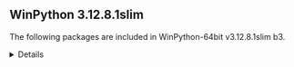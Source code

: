 ## WinPython 3.12.8.1slim

The following packages are included in WinPython-64bit v3.12.8.1slim b3.

<details>

### Tools

Name | Version | Description
-----|---------|------------


### Python packages

Name | Version | Description
-----|---------|------------
[Python](http://www.python.org/) | 3.12.8 | Python programming language with standard library
[absl_py](https://pypi.org/project/absl_py) | 2.0.0 | Abseil Python Common Libraries, see https://github.com/abseil/abseil-py.
[adbc_driver_manager](https://pypi.org/project/adbc_driver_manager) | 1.3.0 | A generic entrypoint for ADBC drivers.
[adodbapi](https://pypi.org/project/adodbapi) | 2.6.1.3 | A pure Python package implementing PEP 249 DB-API using Microsoft ADO.
[aiofiles](https://pypi.org/project/aiofiles) | 23.2.1 | File support for asyncio.
[aiohappyeyeballs](https://pypi.org/project/aiohappyeyeballs) | 2.4.4 | Happy Eyeballs for asyncio
[aiohttp](https://pypi.org/project/aiohttp) | 3.11.11 | Async http client/server framework (asyncio)
[aiosignal](https://pypi.org/project/aiosignal) | 1.3.1 | aiosignal: a list of registered asynchronous callbacks
[aiosqlite](https://pypi.org/project/aiosqlite) | 0.20.0 | asyncio bridge to the standard sqlite3 module
[alabaster](https://pypi.org/project/alabaster) | 0.7.16 | A light, configurable Sphinx theme
[alembic](https://pypi.org/project/alembic) | 1.13.1 | A database migration tool for SQLAlchemy.
[altair](https://pypi.org/project/altair) | 5.5.0 | Vega-Altair: A declarative statistical visualization library for Python.
[aniso8601](https://pypi.org/project/aniso8601) | 9.0.1 | A library for parsing ISO 8601 strings.
[annotated_types](https://pypi.org/project/annotated_types) | 0.6.0 | Reusable constraint types to use with typing.Annotated
[ansicolors](https://pypi.org/project/ansicolors) | 1.1.8 | ANSI colors for Python
[anthropic](https://pypi.org/project/anthropic) | 0.42.0 | The official Python library for the anthropic API
[anyio](https://pypi.org/project/anyio) | 4.7.0 | High level compatibility layer for multiple asynchronous event loop implementations
[anywidget](https://pypi.org/project/anywidget) | 0.9.12 | custom jupyter widgets made easy
[appdirs](https://pypi.org/project/appdirs) | 1.4.4 | A small Python module for determining appropriate platform-specific dirs, e.g. a "user data dir".
[argon2_cffi](https://pypi.org/project/argon2_cffi) | 23.1.0 | Argon2 for Python
[argon2_cffi_bindings](https://pypi.org/project/argon2_cffi_bindings) | 21.2.0 | Low-level CFFI bindings for Argon2
[array_api_compat](https://pypi.org/project/array_api_compat) | 1.10.0 | A wrapper around NumPy and other array libraries to make them compatible with the Array API standard
[arrow](https://pypi.org/project/arrow) | 1.3.0 | Better dates & times for Python
[asgi_csrf](https://pypi.org/project/asgi_csrf) | 0.9 | ASGI middleware for protecting against CSRF attacks
[asgiref](https://pypi.org/project/asgiref) | 3.8.1 | ASGI specs, helper code, and adapters
[asn1crypto](https://pypi.org/project/asn1crypto) | 1.5.1 | Fast ASN.1 parser and serializer with definitions for private keys, public keys, certificates, CRL, OCSP, CMS, PKCS#3, PKCS#7, PKCS#8, PKCS#12, 
[asteval](https://pypi.org/project/asteval) | 0.9.31 | Safe, minimalistic evaluator of python expression using ast module
[astroid](https://pypi.org/project/astroid) | 3.1.0 | An abstract syntax tree for Python with inference support.
[astropy](https://pypi.org/project/astropy) | 6.1.6 | Astronomy and astrophysics core library
[astropy_iers_data](https://pypi.org/project/astropy_iers_data) | 0.2024.12.23.0.33.24 | IERS Earth Rotation and Leap Second tables for the astropy core package
[asttokens](https://pypi.org/project/asttokens) | 2.4.1 | Annotate AST trees with source code positions
[async_lru](https://pypi.org/project/async_lru) | 2.0.4 | Simple LRU cache for asyncio
[atomicwrites](https://pypi.org/project/atomicwrites) | 1.4.0 | Atomic file writes.
[attrs](https://pypi.org/project/attrs) | 23.2.0 | Classes Without Boilerplate
[autopep8](https://pypi.org/project/autopep8) | 2.0.4 | A tool that automatically formats Python code to conform to the PEP 8 style guide
[azure_core](https://pypi.org/project/azure_core) | 1.30.2 | Microsoft Azure Core Library for Python
[azure_cosmos](https://pypi.org/project/azure_cosmos) | 4.7.0 | Microsoft Azure Cosmos Client Library for Python
[azure_identity](https://pypi.org/project/azure_identity) | 1.16.1 | Microsoft Azure Identity Library for Python
[babel](https://pypi.org/project/babel) | 2.16.0 | Internationalization utilities
[baresql](https://pypi.org/project/baresql) | 0.8.0 | playing SQL directly on Python datas
[bcrypt](https://pypi.org/project/bcrypt) | 4.0.1 | Modern password hashing for your software and your servers
[beautifulsoup4](https://pypi.org/project/beautifulsoup4) | 4.12.2 | Screen-scraping library
[binaryornot](https://pypi.org/project/binaryornot) | 0.4.4 | Ultra-lightweight pure Python package to check if a file is binary or text.
[black](https://pypi.org/project/black) | 24.10.0 | The uncompromising code formatter.
[bleach](https://pypi.org/project/bleach) | 6.1.0 | An easy safelist-based HTML-sanitizing tool.
[blinker](https://pypi.org/project/blinker) | 1.7.0 | Fast, simple object-to-object and broadcast signaling
[bokeh](https://pypi.org/project/bokeh) | 3.6.2 | Interactive plots and applications in the browser from Python
[branca](https://pypi.org/project/branca) | 0.8.0 | Generate complex HTML+JS pages with Python
[brotli](https://pypi.org/project/brotli) | 1.1.0 | Python bindings for the Brotli compression library
[build](https://pypi.org/project/build) | 1.2.2.post1 | A simple, correct Python build frontend
[cachelib](https://pypi.org/project/cachelib) | 0.13.0 | A collection of cache libraries in the same API interface.
[cachetools](https://pypi.org/project/cachetools) | 5.4.0 | Extensible memoizing collections and decorators
[certifi](https://pypi.org/project/certifi) | 2024.6.2 | Python package for providing Mozilla's CA Bundle.
[cffi](https://pypi.org/project/cffi) | 1.17.1 | Foreign Function Interface for Python calling C code.
[chardet](https://pypi.org/project/chardet) | 5.2.0 | Universal encoding detector for Python 3
[charset_normalizer](https://pypi.org/project/charset_normalizer) | 3.4.0 | The Real First Universal Charset Detector. Open, modern and actively maintained alternative to Chardet.
[clarabel](https://pypi.org/project/clarabel) | 0.9.0 | Clarabel Conic Interior Point Solver for Rust / Python
[click](https://pypi.org/project/click) | 8.1.7 | Composable command line interface toolkit
[click_default_group](https://pypi.org/project/click_default_group) | 1.2.4 | click_default_group
[cloudpickle](https://pypi.org/project/cloudpickle) | 3.0.0 | Pickler class to extend the standard pickle.Pickler functionality
[colorama](https://pypi.org/project/colorama) | 0.4.6 | Cross-platform colored terminal text.
[colorcet](https://pypi.org/project/colorcet) | 3.1.0 | Collection of perceptually uniform colormaps
[colorlog](https://pypi.org/project/colorlog) | 6.8.2 | Add colours to the output of Python's logging module.
[comm](https://pypi.org/project/comm) | 0.2.2 | Jupyter Python Comm implementation, for usage in ipykernel, xeus-python etc.
[contourpy](https://pypi.org/project/contourpy) | 1.3.1 | Python library for calculating contours of 2D quadrilateral grids
[cookiecutter](https://pypi.org/project/cookiecutter) | 2.6.0 | A command-line utility that creates projects from project templates, e.g
[cryptography](https://pypi.org/project/cryptography) | 44.0.0 | cryptography is a package which provides cryptographic recipes and primitives to Python developers.
[cvxopt](https://pypi.org/project/cvxopt) | 1.3.2 | Convex optimization package
[cvxpy](https://pypi.org/project/cvxpy) | 1.6.0 | A domain-specific language for modeling convex optimization problems in Python.
[cycler](https://pypi.org/project/cycler) | 0.12.1 | Composable style cycles
[cython](https://pypi.org/project/cython) | 3.0.11 | The Cython compiler for writing C extensions in the Python language.
[cytoolz](https://pypi.org/project/cytoolz) | 1.0.1 | Cython implementation of Toolz: High performance functional utilities
[dask](https://pypi.org/project/dask) | 2024.12.1 | Parallel PyData with Task Scheduling
[dask_expr](https://pypi.org/project/dask_expr) | 1.1.21 | High Level Expressions for Dask 
[datasette](https://pypi.org/project/datasette) | 0.64.8 | An open source multi-tool for exploring and publishing data
[datasette_graphql](https://pypi.org/project/datasette_graphql) | 2.2 | Datasette plugin providing an automatic GraphQL API for your SQLite databases
[datashader](https://pypi.org/project/datashader) | 0.16.3 | Data visualization toolchain based on aggregating into a grid
[db_py](https://pypi.org/project/db_py) | 0.5.4b1 | a db package that doesn't suck
[deap](https://pypi.org/project/deap) | 1.4.2 | Distributed Evolutionary Algorithms in Python
[debugpy](https://pypi.org/project/debugpy) | 1.8.0 | An implementation of the Debug Adapter Protocol for Python
[decorator](https://pypi.org/project/decorator) | 5.1.1 | Decorators for Humans
[defusedxml](https://pypi.org/project/defusedxml) | 0.7.1 | XML bomb protection for Python stdlib modules
[diff_match_patch](https://pypi.org/project/diff_match_patch) | 20230430 | Diff Match and Patch
[dill](https://pypi.org/project/dill) | 0.3.7 | serialize all of Python
[distributed](https://pypi.org/project/distributed) | 2024.12.1 | Distributed scheduler for Dask
[distro](https://pypi.org/project/distro) | 1.8.0 | Distro - an OS platform information API
[django](https://pypi.org/project/django) | 5.0.7 | A high-level Python web framework that encourages rapid development and clean, pragmatic design.
[dnspython](https://pypi.org/project/dnspython) | 2.6.1 | DNS toolkit
[docopt](https://pypi.org/project/docopt) | 0.6.2 | Pythonic argument parser, that will make you smile
[docstring_to_markdown](https://pypi.org/project/docstring_to_markdown) | 0.13 | On the fly conversion of Python docstrings to markdown
[docutils](https://pypi.org/project/docutils) | 0.20.1 | Docutils -- Python Documentation Utilities
[duckdb](https://pypi.org/project/duckdb) | 1.1.3 | DuckDB in-process database
[entrypoints](https://pypi.org/project/entrypoints) | 0.4 | Discover and load entry points from installed packages.
[et_xmlfile](https://pypi.org/project/et_xmlfile) | 1.1.0 | An implementation of lxml.xmlfile for the standard library
[eval_type_backport](https://pypi.org/project/eval_type_backport) | 0.2.2 | Like `typing._eval_type`, but lets older Python versions use newer typing features.
[executing](https://pypi.org/project/executing) | 2.0.1 | Get the currently executing AST node of a frame, and other information
[faker](https://pypi.org/project/faker) | 33.3.1 | Faker is a Python package that generates fake data for you.
[fast_histogram](https://pypi.org/project/fast_histogram) | 0.14 | Fast simple 1D and 2D histograms
[fastapi](https://pypi.org/project/fastapi) | 0.115.6 | FastAPI framework, high performance, easy to learn, fast to code, ready for production
[fastjsonschema](https://pypi.org/project/fastjsonschema) | 2.18.0 | Fastest Python implementation of JSON schema
[filelock](https://pypi.org/project/filelock) | 3.14.0 | A platform independent file lock.
[filterpy](https://pypi.org/project/filterpy) | 1.4.5 | Kalman filtering and optimal estimation library
[flake8](https://pypi.org/project/flake8) | 7.1.1 | the modular source code checker: pep8 pyflakes and co
[flask](https://pypi.org/project/flask) | 3.0.3 | A simple framework for building complex web applications.
[flask_mail](https://pypi.org/project/flask_mail) | 0.9.1 | Flask extension for sending email
[flask_session](https://pypi.org/project/flask_session) | 0.5.0 | Server-side session support for Flask
[flask_sqlalchemy](https://pypi.org/project/flask_sqlalchemy) | 3.0.5 | Add SQLAlchemy support to your Flask application.
[flit](https://pypi.org/project/flit) | 3.9.0 | A simple packaging tool for simple packages.
[flit_core](https://pypi.org/project/flit_core) | 3.9.0 | Distribution-building parts of Flit. See flit package for more information
[folium](https://pypi.org/project/folium) | 0.18.0 | Make beautiful maps with Leaflet.js & Python
[fonttools](https://pypi.org/project/fonttools) | 4.55.3 | Tools to manipulate font files
[formlayout](https://pypi.org/project/formlayout) | 1.2.1a1 | The most easy way to create Qt form dialogs and widgets with Python
[fqdn](https://pypi.org/project/fqdn) | 1.5.1 | Validates fully-qualified domain names against RFC 1123, so that they are acceptable to modern bowsers
[frozenlist](https://pypi.org/project/frozenlist) | 1.5.0 | A list-like structure which implements collections.abc.MutableSequence
[fsspec](https://pypi.org/project/fsspec) | 2024.6.1 | File-system specification
[future](https://pypi.org/project/future) | 0.18.2 | Clean single-source support for Python 3 and 2
[fuzzywuzzy](https://pypi.org/project/fuzzywuzzy) | 0.18.0 | Fuzzy string matching in python
[geographiclib](https://pypi.org/project/geographiclib) | 2.0 | The geodesic routines from GeographicLib
[geopandas](https://pypi.org/project/geopandas) | 1.0.1 | Geographic pandas extensions
[geopy](https://pypi.org/project/geopy) | 2.4.1 | Python Geocoding Toolbox
[gitdb](https://pypi.org/project/gitdb) | 4.0.10 | Git Object Database
[gitpython](https://pypi.org/project/gitpython) | 3.1.32 | GitPython is a Python library used to interact with Git repositories
[google_auth](https://pypi.org/project/google_auth) | 2.37.0 | Google Authentication Library
[graphene](https://pypi.org/project/graphene) | 3.3 | GraphQL Framework for Python
[graphql_core](https://pypi.org/project/graphql_core) | 3.2.3 | GraphQL implementation for Python, a port of GraphQL.js, the JavaScript reference implementation for GraphQL.
[graphql_relay](https://pypi.org/project/graphql_relay) | 3.2.0 | Relay library for graphql-core
[greenlet](https://pypi.org/project/greenlet) | 3.1.1 | Lightweight in-process concurrent programming
[griffe](https://pypi.org/project/griffe) | 1.5.4 | Signatures for entire Python programs
[groq](https://pypi.org/project/groq) | 0.13.1 | The official Python library for the groq API
[guidata](https://pypi.org/project/guidata) | 3.7.1 | Automatic GUI generation for easy dataset editing and display
[h11](https://pypi.org/project/h11) | 0.14.0 | A pure-Python, bring-your-own-I/O implementation of HTTP/1.1
[h2](https://pypi.org/project/h2) | 4.1.0 | HTTP/2 State-Machine based protocol implementation
[h5py](https://pypi.org/project/h5py) | 3.12.1 | Read and write HDF5 files from Python
[hatchling](https://pypi.org/project/hatchling) | 1.27.0 | Modern, extensible Python build backend
[holoviews](https://pypi.org/project/holoviews) | 1.20.0 | A high-level plotting API for the PyData ecosystem built on HoloViews.
[hpack](https://pypi.org/project/hpack) | 4.0.0 | Pure-Python HPACK header compression
[html5lib](https://pypi.org/project/html5lib) | 1.1 | HTML parser based on the WHATWG HTML specification
[httpcore](https://pypi.org/project/httpcore) | 1.0.5 | A minimal low-level HTTP client.
[httpie](https://pypi.org/project/httpie) | 3.2.4 | HTTPie: modern, user-friendly command-line HTTP client for the API era.
[httpx](https://pypi.org/project/httpx) | 0.27.2 | The next generation HTTP client.
[huggingface_hub](https://pypi.org/project/huggingface_hub) | 0.27.0 | Client library to download and publish models, datasets and other repos on the huggingface.co hub
[hupper](https://pypi.org/project/hupper) | 1.12 | Integrated process monitor for developing and reloading daemons.
[hvplot](https://pypi.org/project/hvplot) | 0.11.2 | A high-level plotting API for the PyData ecosystem built on HoloViews.
[hypercorn](https://pypi.org/project/hypercorn) | 0.16.0 | A ASGI Server based on Hyper libraries and inspired by Gunicorn
[hyperframe](https://pypi.org/project/hyperframe) | 6.0.1 | HTTP/2 framing layer for Python
[hypothesis](https://pypi.org/project/hypothesis) | 6.122.3 | A library for property-based testing
[idna](https://pypi.org/project/idna) | 3.7 | Internationalized Domain Names in Applications (IDNA)
[imageio](https://pypi.org/project/imageio) | 2.33.1 | Library for reading and writing a wide range of image, video, scientific, and volumetric data formats.
[imagesize](https://pypi.org/project/imagesize) | 1.4.1 | Getting image size from png/jpeg/jpeg2000/gif file
[imbalanced_learn](https://pypi.org/project/imbalanced_learn) | 0.13.0 | Toolbox for imbalanced dataset in machine learning
[importlib_metadata](https://pypi.org/project/importlib_metadata) | 7.1.0 | Read metadata from Python packages
[inflection](https://pypi.org/project/inflection) | 0.5.1 | A port of Ruby on Rails inflector to Python
[iniconfig](https://pypi.org/project/iniconfig) | 2.0.0 | brain-dead simple config-ini parsing
[intervaltree](https://pypi.org/project/intervaltree) | 3.0.2 | Editable interval tree data structure for Python 2 and 3
[ipycanvas](https://pypi.org/project/ipycanvas) | 0.13.2 | Interactive widgets library exposing the browser's Canvas API
[ipykernel](https://pypi.org/project/ipykernel) | 6.29.5 | IPython Kernel for Jupyter
[ipyleaflet](https://pypi.org/project/ipyleaflet) | 0.19.2 | A Jupyter widget for dynamic Leaflet maps
[ipympl](https://pypi.org/project/ipympl) | 0.9.4 | Matplotlib Jupyter Extension
[ipython](https://pypi.org/project/ipython) | 8.31.0 | IPython: Productive Interactive Computing
[ipython_genutils](https://pypi.org/project/ipython_genutils) | 0.2.0 | Vestigial utilities from IPython
[ipython_sql](https://pypi.org/project/ipython_sql) | 0.5.0 | RDBMS access via IPython
[ipywidgets](https://pypi.org/project/ipywidgets) | 8.1.5 | Jupyter interactive widgets
[isoduration](https://pypi.org/project/isoduration) | 20.11.0 | Operations with ISO 8601 durations
[isort](https://pypi.org/project/isort) | 5.13.2 | A Python utility / library to sort Python imports.
[itsdangerous](https://pypi.org/project/itsdangerous) | 2.2.0 | Safely pass data to untrusted environments and back.
[janus](https://pypi.org/project/janus) | 2.0.0 | Mixed sync-async queue to interoperate between asyncio tasks and classic threads
[jaraco_classes](https://pypi.org/project/jaraco_classes) | 3.4.0 | Utility functions for Python class constructs
[jaraco_context](https://pypi.org/project/jaraco_context) | 6.0.1 | Useful decorators and context managers
[jaraco_functools](https://pypi.org/project/jaraco_functools) | 4.1.0 | Functools like those found in stdlib
[jedi](https://pypi.org/project/jedi) | 0.19.2 | An autocompletion tool for Python that can be used for text editors.
[jellyfish](https://pypi.org/project/jellyfish) | 1.1.3 | Approximate and phonetic matching of strings.
[jinja2](https://pypi.org/project/jinja2) | 3.1.2 | A very fast and expressive template engine.
[jiter](https://pypi.org/project/jiter) | 0.8.2 | Fast iterable JSON parser.
[joblib](https://pypi.org/project/joblib) | 1.4.2 | Lightweight pipelining with Python functions
[json5](https://pypi.org/project/json5) | 0.9.14 | A Python implementation of the JSON5 data format.
[jsonpatch](https://pypi.org/project/jsonpatch) | 1.33 | Apply JSON-Patches (RFC 6902) 
[jsonpath_python](https://pypi.org/project/jsonpath_python) | 1.0.6 | A more powerful JSONPath implementation in modern python
[jsonpointer](https://pypi.org/project/jsonpointer) | 2.4 | Identify specific nodes in a JSON document (RFC 6901) 
[jsonschema](https://pypi.org/project/jsonschema) | 4.19.2 | An implementation of JSON Schema validation for Python
[jsonschema_specifications](https://pypi.org/project/jsonschema_specifications) | 2023.12.1 | The JSON Schema meta-schemas and vocabularies, exposed as a Registry
[julia](https://pypi.org/project/julia) | 0.6.2 | Julia/Python bridge with IPython support.
[jupyter](https://pypi.org/project/jupyter) | 1.1.1 | Jupyter metapackage. Install all the Jupyter components in one go.
[jupyter_bokeh](https://pypi.org/project/jupyter_bokeh) | 4.0.5 | A Jupyter extension for rendering Bokeh content.
[jupyter_client](https://pypi.org/project/jupyter_client) | 8.6.2 | Jupyter protocol implementation and client libraries
[jupyter_console](https://pypi.org/project/jupyter_console) | 6.6.3 | Jupyter terminal console
[jupyter_core](https://pypi.org/project/jupyter_core) | 5.7.2 | Jupyter core package. A base package on which Jupyter projects rely.
[jupyter_events](https://pypi.org/project/jupyter_events) | 0.10.0 | Jupyter Event System library
[jupyter_leaflet](https://pypi.org/project/jupyter_leaflet) | 0.19.2 | ipyleaflet extensions for JupyterLab and Jupyter Notebook
[jupyter_lsp](https://pypi.org/project/jupyter_lsp) | 2.2.5 | Multi-Language Server WebSocket proxy for Jupyter Notebook/Lab server
[jupyter_server](https://pypi.org/project/jupyter_server) | 2.14.2 | The backend—i.e. core services, APIs, and REST endpoints—to Jupyter web applications.
[jupyter_server_terminals](https://pypi.org/project/jupyter_server_terminals) | 0.5.3 | A Jupyter Server Extension Providing Terminals.
[jupyterlab](https://pypi.org/project/jupyterlab) | 4.3.4 | JupyterLab computational environment
[jupyterlab_pygments](https://pypi.org/project/jupyterlab_pygments) | 0.3.0 | Pygments theme using JupyterLab CSS variables
[jupyterlab_server](https://pypi.org/project/jupyterlab_server) | 2.27.3 | A set of server components for JupyterLab and JupyterLab like applications.
[jupyterlab_widgets](https://pypi.org/project/jupyterlab_widgets) | 3.0.13 | Jupyter interactive widgets for JupyterLab
[keras](https://pypi.org/project/keras) | 3.8.0 | Multi-backend Keras
[keyring](https://pypi.org/project/keyring) | 25.6.0 | Store and access your passwords safely.
[kiwisolver](https://pypi.org/project/kiwisolver) | 1.4.7 | A fast implementation of the Cassowary constraint solver
[langchain](https://pypi.org/project/langchain) | 0.3.13 | Building applications with LLMs through composability
[langchain_core](https://pypi.org/project/langchain_core) | 0.3.28 | Building applications with LLMs through composability
[langchain_text_splitters](https://pypi.org/project/langchain_text_splitters) | 0.3.4 | LangChain text splitting utilities
[langsmith](https://pypi.org/project/langsmith) | 0.2.6 | Client library to connect to the LangSmith LLM Tracing and Evaluation Platform.
[lazy_loader](https://pypi.org/project/lazy_loader) | 0.4 | Makes it easy to load subpackages and functions on demand.
[linkify_it_py](https://pypi.org/project/linkify_it_py) | 2.0.2 | Links recognition library with FULL unicode support.
[llvmlite](https://pypi.org/project/llvmlite) | 0.44.0 | lightweight wrapper around basic LLVM functionality
[lmfit](https://pypi.org/project/lmfit) | 1.3.1 | Least-Squares Minimization with Bounds and Constraints
[locket](https://pypi.org/project/locket) | 1.0.0 | File-based locks for Python on Linux and Windows
[logfire_api](https://pypi.org/project/logfire_api) | 2.11.0 | Shim for the Logfire SDK which does nothing unless Logfire is installed
[lxml](https://pypi.org/project/lxml) | 5.3.0 | Powerful and Pythonic XML processing library combining libxml2/libxslt with the ElementTree API.
[mako](https://pypi.org/project/mako) | 1.3.5 | A super-fast templating language that borrows the best ideas from the existing templating languages.
[markdown](https://pypi.org/project/markdown) | 3.5.1 | Python implementation of John Gruber's Markdown.
[markdown_it_py](https://pypi.org/project/markdown_it_py) | 2.2.0 | Python port of markdown-it. Markdown parsing, done right!
[markupsafe](https://pypi.org/project/markupsafe) | 2.1.1 | Safely add untrusted strings to HTML/XML markup.
[matplotlib](https://pypi.org/project/matplotlib) | 3.10.0 | Python plotting package
[matplotlib_inline](https://pypi.org/project/matplotlib_inline) | 0.1.7 | Inline Matplotlib backend for Jupyter
[maturin](https://pypi.org/project/maturin) | 1.8.1 | Build and publish crates with pyo3, cffi and uniffi bindings as well as rust binaries as python packages
[mccabe](https://pypi.org/project/mccabe) | 0.7.0 | McCabe checker, plugin for flake8
[mdit_py_plugins](https://pypi.org/project/mdit_py_plugins) | 0.3.5 | Collection of plugins for markdown-it-py
[mdurl](https://pypi.org/project/mdurl) | 0.1.2 | Markdown URL utilities
[mercantile](https://pypi.org/project/mercantile) | 1.2.1 | Web mercator XYZ tile utilities
[mergedeep](https://pypi.org/project/mergedeep) | 1.3.4 | A deep merge function for 🐍.
[missingno](https://pypi.org/project/missingno) | 0.5.1 | Missing data visualization module for Python.
[mistralai](https://pypi.org/project/mistralai) | 1.2.5 | Python Client SDK for the Mistral AI API.
[mistune](https://pypi.org/project/mistune) | 2.0.5 | A sane Markdown parser with useful plugins and renderers
[mizani](https://pypi.org/project/mizani) | 0.11.4 | Scales for Python
[ml_dtypes](https://pypi.org/project/ml_dtypes) | 0.5.0 | 
[mlxtend](https://pypi.org/project/mlxtend) | 0.23.3 | Machine Learning Library Extensions
[more_itertools](https://pypi.org/project/more_itertools) | 10.2.0 | More routines for operating on iterables, beyond itertools
[mpl_scatter_density](https://pypi.org/project/mpl_scatter_density) | 0.7 | Matplotlib helpers to make density scatter plots
[mpld3](https://pypi.org/project/mpld3) | 0.5.8 | D3 Viewer for Matplotlib
[mpmath](https://pypi.org/project/mpmath) | 1.3.0 | Python library for arbitrary-precision floating-point arithmetic
[msal](https://pypi.org/project/msal) | 1.30.0 | The Microsoft Authentication Library (MSAL) for Python library enables your app to access the Microsoft Cloud by supporting authentication of us
[msal_extensions](https://pypi.org/project/msal_extensions) | 1.2.0 | Microsoft Authentication Library extensions (MSAL EX) provides a persistence API that can save your data on disk, encrypted on Windows, macOS an
[msgpack](https://pypi.org/project/msgpack) | 1.0.4 | MessagePack serializer
[multidict](https://pypi.org/project/multidict) | 6.1.0 | multidict implementation
[multipledispatch](https://pypi.org/project/multipledispatch) | 1.0.0 | Multiple dispatch
[mutagen](https://pypi.org/project/mutagen) | 1.47.0 | read and write audio tags for many formats
[mypy](https://pypi.org/project/mypy) | 1.14.0 | Optional static typing for Python
[mypy_extensions](https://pypi.org/project/mypy_extensions) | 1.0.0 | Type system extensions for programs checked with the mypy type checker.
[mysql_connector_python](https://pypi.org/project/mysql_connector_python) | 8.0.21 | MySQL driver written in Python
[namex](https://pypi.org/project/namex) | 0.0.8 | A simple utility to separate the implementation of your Python package and its public API surface.
[narwhals](https://pypi.org/project/narwhals) | 1.21.1 | Extremely lightweight compatibility layer between dataframe libraries
[nbclient](https://pypi.org/project/nbclient) | 0.10.0 | A client library for executing notebooks. Formerly nbconvert's ExecutePreprocessor.
[nbconvert](https://pypi.org/project/nbconvert) | 7.16.1 | Converting Jupyter Notebooks (.ipynb files) to other formats
[nbformat](https://pypi.org/project/nbformat) | 5.10.4 | The Jupyter Notebook format
[nest_asyncio](https://pypi.org/project/nest_asyncio) | 1.6.0 | Patch asyncio to allow nested event loops
[networkx](https://pypi.org/project/networkx) | 3.4.2 | Python package for creating and manipulating graphs and networks
[nltk](https://pypi.org/project/nltk) | 3.9.1 | Natural Language Toolkit
[notebook](https://pypi.org/project/notebook) | 7.3.1 | Jupyter Notebook - A web-based notebook environment for interactive computing
[notebook_shim](https://pypi.org/project/notebook_shim) | 0.2.4 | A shim layer for notebook traits and config
[numba](https://pypi.org/project/numba) | 0.61.0 | compiling Python code using LLVM
[numpy](https://pypi.org/project/numpy) | 2.1.3 | Fundamental package for array computing in Python
[numpydoc](https://pypi.org/project/numpydoc) | 1.6.0 | Sphinx extension to support docstrings in Numpy format
[openai](https://pypi.org/project/openai) | 1.58.1 | The official Python library for the openai API
[opencv_python](https://pypi.org/project/opencv_python) | 4.10.0.84 | Wrapper package for OpenCV python bindings.
[openpyxl](https://pypi.org/project/openpyxl) | 3.1.2 | A Python library to read/write Excel 2010 xlsx/xlsm files
[optree](https://pypi.org/project/optree) | 0.13.1 | Optimized PyTree Utilities.
[optuna](https://pypi.org/project/optuna) | 3.6.1 | A hyperparameter optimization framework
[orjson](https://pypi.org/project/orjson) | 3.10.12 | Fast, correct Python JSON library supporting dataclasses, datetimes, and numpy
[osqp](https://pypi.org/project/osqp) | 0.6.7.post3 | OSQP: The Operator Splitting QP Solver
[outcome](https://pypi.org/project/outcome) | 1.3.0.post0 | Capture the outcome of Python function calls.
[overrides](https://pypi.org/project/overrides) | 7.7.0 | A decorator to automatically detect mismatch when overriding a method.
[packaging](https://pypi.org/project/packaging) | 24.2 | Core utilities for Python packages
[pandas](https://pypi.org/project/pandas) | 2.2.3 | Powerful data structures for data analysis, time series, and statistics
[pandocfilters](https://pypi.org/project/pandocfilters) | 1.5.0 | Utilities for writing pandoc filters in python
[panel](https://pypi.org/project/panel) | 1.5.4 | The powerful data exploration & web app framework for Python.
[papermill](https://pypi.org/project/papermill) | 2.6.0 | Parameterize and run Jupyter and nteract Notebooks
[param](https://pypi.org/project/param) | 2.1.1 | Make your Python code clearer and more reliable by declaring Parameters.
[paramiko](https://pypi.org/project/paramiko) | 2.8.0 | SSH2 protocol library
[parso](https://pypi.org/project/parso) | 0.8.4 | A Python Parser
[partd](https://pypi.org/project/partd) | 1.4.0 | Appendable key-value storage
[pathspec](https://pypi.org/project/pathspec) | 0.11.0 | Utility library for gitignore style pattern matching of file paths.
[patsy](https://pypi.org/project/patsy) | 0.5.6 | A Python package for describing statistical models and for building design matrices.
[pdfrw](https://pypi.org/project/pdfrw) | 0.4.post2 | PDF file reader/writer library
[pep8](https://pypi.org/project/pep8) | 1.7.1 | Python style guide checker
[pexpect](https://pypi.org/project/pexpect) | 4.8.0 | Pexpect allows easy control of interactive console applications.
[pg8000](https://pypi.org/project/pg8000) | 1.23.0 | PostgreSQL interface library
[pickleshare](https://pypi.org/project/pickleshare) | 0.7.5 | Tiny 'shelve'-like database with concurrency support
[pillow](https://pypi.org/project/pillow) | 11.1.0 | Python Imaging Library (Fork)
[pint](https://pypi.org/project/pint) | 0.23 | Physical quantities module
[pip](https://pypi.org/project/pip) | 24.3.1 | The PyPA recommended tool for installing Python packages.
[pkginfo](https://pypi.org/project/pkginfo) | 1.11.2 | Query metadata from sdists / bdists / installed packages.
[platformdirs](https://pypi.org/project/platformdirs) | 4.2.2 | A small Python package for determining appropriate platform-specific dirs, e.g. a `user data dir`.
[plotly](https://pypi.org/project/plotly) | 5.24.1 | An open-source, interactive data visualization library for Python
[plotnine](https://pypi.org/project/plotnine) | 0.13.6 | A Grammar of Graphics for Python
[plotpy](https://pypi.org/project/plotpy) | 2.7.0 | Curve and image plotting tools for Python/Qt applications
[pluggy](https://pypi.org/project/pluggy) | 1.5.0 | plugin and hook calling mechanisms for python
[ply](https://pypi.org/project/ply) | 3.11 | Python Lex & Yacc
[polars](https://pypi.org/project/polars) | 1.20.0 | Blazingly fast DataFrame library
[portalocker](https://pypi.org/project/portalocker) | 2.7.0 | Wraps the portalocker recipe for easy usage
[ppci](https://pypi.org/project/ppci) | 0.5.9 | A compiler for ARM, X86, MSP430, xtensa and more implemented in pure Python
[prettytable](https://pypi.org/project/prettytable) | 3.3.0 | A simple Python library for easily displaying tabular data in a visually appealing ASCII table format
[prince](https://pypi.org/project/prince) | 0.15.0 | Factor analysis in Python: PCA, CA, MCA, MFA, FAMD, GPA
[priority](https://pypi.org/project/priority) | 2.0.0 | A pure-Python implementation of the HTTP/2 priority tree
[prometheus_client](https://pypi.org/project/prometheus_client) | 0.18.0 | Python client for the Prometheus monitoring system.
[prompt_toolkit](https://pypi.org/project/prompt_toolkit) | 3.0.48 | Library for building powerful interactive command lines in Python
[propcache](https://pypi.org/project/propcache) | 0.2.1 | Accelerated property cache
[protobuf](https://pypi.org/project/protobuf) | 5.27.3 | 
[psutil](https://pypi.org/project/psutil) | 5.9.8 | Cross-platform lib for process and system monitoring in Python.
[psygnal](https://pypi.org/project/psygnal) | 0.11.1 | Fast python callback/event system modeled after Qt Signals
[ptpython](https://pypi.org/project/ptpython) | 3.0.29 | Python REPL build on top of prompt_toolkit
[ptyprocess](https://pypi.org/project/ptyprocess) | 0.7.0 | Run a subprocess in a pseudo terminal
[pure_eval](https://pypi.org/project/pure_eval) | 0.2.2 | Safely evaluate AST nodes without side effects
[pyarrow](https://pypi.org/project/pyarrow) | 19.0.0 | Python library for Apache Arrow
[pyasn1](https://pypi.org/project/pyasn1) | 0.4.8 | ASN.1 types and codecs
[pyasn1_modules](https://pypi.org/project/pyasn1_modules) | 0.2.8 | A collection of ASN.1-based protocols modules.
[pybars3](https://pypi.org/project/pybars3) | 0.9.7 | Handlebars.js templating for Python 3 and 2
[pybind11](https://pypi.org/project/pybind11) | 2.13.6 | Seamless operability between C++11 and Python
[pycodestyle](https://pypi.org/project/pycodestyle) | 2.12.0 | Python style guide checker
[pycparser](https://pypi.org/project/pycparser) | 2.22 | C parser in Python
[pycryptodomex](https://pypi.org/project/pycryptodomex) | 3.20.0 | Cryptographic library for Python
[pyct](https://pypi.org/project/pyct) | 0.5.0 | Python package common tasks for users (e.g. copy examples, fetch data, ...)
[pydantic](https://pypi.org/project/pydantic) | 2.10.4 | Data validation using Python type hints
[pydantic_ai](https://pypi.org/project/pydantic_ai) | 0.0.15 | Agent Framework / shim to use Pydantic with LLMs
[pydantic_ai_slim](https://pypi.org/project/pydantic_ai_slim) | 0.0.15 | Agent Framework / shim to use Pydantic with LLMs, slim package
[pydantic_core](https://pypi.org/project/pydantic_core) | 2.27.2 | Core functionality for Pydantic validation and serialization
[pydeck](https://pypi.org/project/pydeck) | 0.9.1 | Widget for deck.gl maps
[pydocstyle](https://pypi.org/project/pydocstyle) | 6.3.0 | Python docstring style checker
[pydub](https://pypi.org/project/pydub) | 0.25.1 | Manipulate audio with an simple and easy high level interface
[pyerfa](https://pypi.org/project/pyerfa) | 2.0.1.4 | Python bindings for ERFA
[pyflakes](https://pypi.org/project/pyflakes) | 3.2.0 | passive checker of Python programs
[pygments](https://pypi.org/project/pygments) | 2.19.1 | Pygments is a syntax highlighting package written in Python.
[pyjwt](https://pypi.org/project/pyjwt) | 2.8.0 | JSON Web Token implementation in Python
[pylint](https://pypi.org/project/pylint) | 3.1.0 | python code static checker
[pylint_venv](https://pypi.org/project/pylint_venv) | 3.0.3 | pylint-venv provides a Pylint init-hook to use the same Pylint installation with different virtual environments.
[pyls_spyder](https://pypi.org/project/pyls_spyder) | 0.4.0 | Spyder extensions for the python-lsp-server
[pymeta3](https://pypi.org/project/pymeta3) | 0.5.1 | Pattern-matching language based on OMeta for Python 3 and 2
[pymongo](https://pypi.org/project/pymongo) | 4.10.1 | Python driver for MongoDB <http://www.mongodb.org>
[pympler](https://pypi.org/project/pympler) | 1.0.1 | A development tool to measure, monitor and analyze the memory behavior of Python objects.
[pynacl](https://pypi.org/project/pynacl) | 1.5.0 | Python binding to the Networking and Cryptography (NaCl) library
[pynndescent](https://pypi.org/project/pynndescent) | 0.5.12 | Nearest Neighbor Descent
[pyodbc](https://pypi.org/project/pyodbc) | 5.2.0 | DB API module for ODBC
[pyogrio](https://pypi.org/project/pyogrio) | 0.10.0 | Vectorized spatial vector file format I/O using GDAL/OGR
[pyomo](https://pypi.org/project/pyomo) | 6.8.0 | Pyomo: Python Optimization Modeling Objects
[pypandoc](https://pypi.org/project/pypandoc) | 1.5 | Thin wrapper for pandoc.
[pyparsing](https://pypi.org/project/pyparsing) | 3.2.1 | pyparsing module - Classes and methods to define and execute parsing grammars
[pypdf](https://pypi.org/project/pypdf) | 3.15.2 | A pure-python PDF library capable of splitting, merging, cropping, and transforming PDF files
[pyproj](https://pypi.org/project/pyproj) | 3.7.0 | Python interface to PROJ (cartographic projections and coordinate transformations library)
[pyproject_hooks](https://pypi.org/project/pyproject_hooks) | 1.1.0 | Wrappers to call pyproject.toml-based build backend hooks.
[pyqt5](https://pypi.org/project/pyqt5) | 5.15.10 | Python bindings for the Qt cross platform application toolkit
[pyqt5_qt5](https://pypi.org/project/pyqt5_qt5) | 5.15.2 | The subset of a Qt installation needed by PyQt5.
[pyqt5_sip](https://pypi.org/project/pyqt5_sip) | 12.13.0 | The sip module support for PyQt5
[pyqtgraph](https://pypi.org/project/pyqtgraph) | 0.13.7 | Scientific Graphics and GUI Library for Python
[pyqtwebengine](https://pypi.org/project/pyqtwebengine) | 5.15.6 | Python bindings for the Qt WebEngine framework
[pyqtwebengine_qt5](https://pypi.org/project/pyqtwebengine_qt5) | 5.15.2 | The subset of a Qt installation needed by PyQtWebEngine.
[pyserial](https://pypi.org/project/pyserial) | 3.5 | Python Serial Port Extension
[pysimplegui](https://pypi.org/project/pysimplegui) | 4.60.4 | Python GUIs for Humans
[pysocks](https://pypi.org/project/pysocks) | 1.7.1 | A Python SOCKS client module. See https://github.com/Anorov/PySocks for more information.
[pyspnego](https://pypi.org/project/pyspnego) | 0.11.2 | Windows Negotiate Authentication Client and Server
[pytest](https://pypi.org/project/pytest) | 8.2.2 | pytest: simple powerful testing with Python
[python_barcode](https://pypi.org/project/python_barcode) | 0.15.1 | Create standard barcodes with Python. No external modules needed. (optional Pillow support included).
[python_dateutil](https://pypi.org/project/python_dateutil) | 2.8.2 | Extensions to the standard Python datetime module
[python_dotenv](https://pypi.org/project/python_dotenv) | 1.0.1 | Read key-value pairs from a .env file and set them as environment variables
[python_json_logger](https://pypi.org/project/python_json_logger) | 2.0.7 | A python library adding a json log formatter
[python_lsp_black](https://pypi.org/project/python_lsp_black) | 2.0.0 | Black plugin for the Python LSP Server
[python_lsp_jsonrpc](https://pypi.org/project/python_lsp_jsonrpc) | 1.1.2 | JSON RPC 2.0 server library
[python_lsp_server](https://pypi.org/project/python_lsp_server) | 1.12.0 | Python Language Server for the Language Server Protocol
[python_multipart](https://pypi.org/project/python_multipart) | 0.0.9 | A streaming multipart parser for Python
[python_slugify](https://pypi.org/project/python_slugify) | 8.0.4 | A Python slugify application that also handles Unicode
[pythonqwt](https://pypi.org/project/pythonqwt) | 0.14.2 | Qt plotting widgets for Python
[pytoolconfig](https://pypi.org/project/pytoolconfig) | 1.3.1 | Python tool configuration
[pytz](https://pypi.org/project/pytz) | 2024.1 | World timezone definitions, modern and historical
[pyviz_comms](https://pypi.org/project/pyviz_comms) | 3.0.3 | A JupyterLab extension for rendering HoloViz content.
[pywavelets](https://pypi.org/project/pywavelets) | 1.8.0 | PyWavelets, wavelet transform module
[pywin32](https://pypi.org/project/pywin32) | 308 | Python for Window Extensions
[pywin32_ctypes](https://pypi.org/project/pywin32_ctypes) | 0.2.2 | A (partial) reimplementation of pywin32 using ctypes/cffi
[pywinpty](https://pypi.org/project/pywinpty) | 2.0.14 | Pseudo terminal support for Windows from Python.
[pywinusb](https://pypi.org/project/pywinusb) | 0.4.2 | A package that simplifies USB/HID communications on windows
[pyyaml](https://pypi.org/project/pyyaml) | 6.0.2 | YAML parser and emitter for Python
[pyzmq](https://pypi.org/project/pyzmq) | 26.2.0 | Python bindings for 0MQ
[qdarkstyle](https://pypi.org/project/qdarkstyle) | 3.2.3 | The most complete dark/light style sheet for C++/Python and Qt applications
[qdldl](https://pypi.org/project/qdldl) | 0.1.7.post5 | QDLDL, a free LDL factorization routine.
[qrcode](https://pypi.org/project/qrcode) | 8.0 | QR Code image generator
[qstylizer](https://pypi.org/project/qstylizer) | 0.2.2 | Stylesheet Generator for PyQt{4-5}/PySide{1-2}
[qtawesome](https://pypi.org/project/qtawesome) | 1.3.1 | FontAwesome icons in PyQt and PySide applications
[qtconsole](https://pypi.org/project/qtconsole) | 5.5.2 | Jupyter Qt console
[qtpy](https://pypi.org/project/qtpy) | 2.4.1 | Provides an abstraction layer on top of the various Qt bindings (PyQt5/6 and PySide2/6).
[quantecon](https://pypi.org/project/quantecon) | 0.7.2 | Import the main names to top level.
[quart](https://pypi.org/project/quart) | 0.19.4 | A Python ASGI web microframework with the same API as Flask
[rapidfuzz](https://pypi.org/project/rapidfuzz) | 3.9.6 | rapid fuzzy string matching
[readme_renderer](https://pypi.org/project/readme_renderer) | 35.0 | readme_renderer is a library for rendering "readme" descriptions for Warehouse
[redis](https://pypi.org/project/redis) | 5.0.3 | Python client for Redis database and key-value store
[referencing](https://pypi.org/project/referencing) | 0.35.1 | JSON Referencing + Python
[regex](https://pypi.org/project/regex) | 2024.11.6 | Alternative regular expression module, to replace re.
[reportlab](https://pypi.org/project/reportlab) | 4.2.2 | The Reportlab Toolkit
[requests](https://pypi.org/project/requests) | 2.32.3 | Python HTTP for Humans.
[requests_ntlm](https://pypi.org/project/requests_ntlm) | 1.3.0 | This package allows for HTTP NTLM authentication using the requests library.
[requests_toolbelt](https://pypi.org/project/requests_toolbelt) | 1.0.0 | A utility belt for advanced users of python-requests
[rfc3339_validator](https://pypi.org/project/rfc3339_validator) | 0.1.4 | A pure python RFC3339 validator
[rfc3986](https://pypi.org/project/rfc3986) | 2.0.0 | Validating URI References per RFC 3986
[rfc3986_validator](https://pypi.org/project/rfc3986_validator) | 0.1.1 | Pure python rfc3986 validator
[rich](https://pypi.org/project/rich) | 13.9.4 | Render rich text, tables, progress bars, syntax highlighting, markdown and more to the terminal
[rope](https://pypi.org/project/rope) | 1.12.0 | a python refactoring library...
[rpds_py](https://pypi.org/project/rpds_py) | 0.22.3 | Python bindings to Rust's persistent data structures (rpds)
[rsa](https://pypi.org/project/rsa) | 4.7.2 | Pure-Python RSA implementation
[rtree](https://pypi.org/project/rtree) | 1.1.0 | R-Tree spatial index for Python GIS
[rx](https://pypi.org/project/rx) | 3.1.1 | Reactive Extensions (Rx) for Python
[scikit_image](https://pypi.org/project/scikit_image) | 0.25.0 | Image processing in Python
[scikit_learn](https://pypi.org/project/scikit_learn) | 1.6.1 | A set of python modules for machine learning and data mining
[scipy](https://pypi.org/project/scipy) | 1.15.1 | Fundamental algorithms for scientific computing in Python
[scramp](https://pypi.org/project/scramp) | 1.4.1 | An implementation of the SCRAM protocol.
[scs](https://pypi.org/project/scs) | 3.2.7 | Splitting conic solver
[seaborn](https://pypi.org/project/seaborn) | 0.13.2 | Statistical data visualization
[send2trash](https://pypi.org/project/send2trash) | 1.8.2 | Send file to trash natively under Mac OS X, Windows and Linux
[setuptools](https://pypi.org/project/setuptools) | 75.6.0 | Easily download, build, install, upgrade, and uninstall Python packages
[shapely](https://pypi.org/project/shapely) | 2.0.6 | Manipulation and analysis of geometric objects
[simplegeneric](https://pypi.org/project/simplegeneric) | 0.8.1 | Simple generic functions (similar to Python's own len(), pickle.dump(), etc.)
[simplejson](https://pypi.org/project/simplejson) | 3.19.3 | Simple, fast, extensible JSON encoder/decoder for Python
[simpy](https://pypi.org/project/simpy) | 4.0.1 | Event discrete, process based simulation for Python.
[six](https://pypi.org/project/six) | 1.16.0 | Python 2 and 3 compatibility utilities
[sklearn_compat](https://pypi.org/project/sklearn_compat) | 0.1.3 | Ease support for compatible scikit-learn estimators across versions
[smmap](https://pypi.org/project/smmap) | 5.0.0 | A pure Python implementation of a sliding window memory map manager
[sniffio](https://pypi.org/project/sniffio) | 1.3.0 | Sniff out which async library your code is running under
[snowballstemmer](https://pypi.org/project/snowballstemmer) | 2.2.0 | This package provides 29 stemmers for 28 languages generated from Snowball algorithms.
[sortedcontainers](https://pypi.org/project/sortedcontainers) | 2.4.0 | Sorted Containers -- Sorted List, Sorted Dict, Sorted Set
[sounddevice](https://pypi.org/project/sounddevice) | 0.4.6 | Play and Record Sound with Python
[soupsieve](https://pypi.org/project/soupsieve) | 2.5 | A modern CSS selector implementation for Beautiful Soup.
[sphinx](https://pypi.org/project/sphinx) | 7.3.7 | Python documentation generator
[sphinx_rtd_theme](https://pypi.org/project/sphinx_rtd_theme) | 2.0.0 | Read the Docs theme for Sphinx
[sphinxcontrib_applehelp](https://pypi.org/project/sphinxcontrib_applehelp) | 1.0.8 | sphinxcontrib-applehelp is a Sphinx extension which outputs Apple help books
[sphinxcontrib_devhelp](https://pypi.org/project/sphinxcontrib_devhelp) | 1.0.6 | sphinxcontrib-devhelp is a sphinx extension which outputs Devhelp documents
[sphinxcontrib_htmlhelp](https://pypi.org/project/sphinxcontrib_htmlhelp) | 2.0.5 | sphinxcontrib-htmlhelp is a sphinx extension which renders HTML help files
[sphinxcontrib_jquery](https://pypi.org/project/sphinxcontrib_jquery) | 4.1 | Extension to include jQuery on newer Sphinx releases
[sphinxcontrib_jsmath](https://pypi.org/project/sphinxcontrib_jsmath) | 1.0.1 | A sphinx extension which renders display math in HTML via JavaScript
[sphinxcontrib_qthelp](https://pypi.org/project/sphinxcontrib_qthelp) | 1.0.7 | sphinxcontrib-qthelp is a sphinx extension which outputs QtHelp documents
[sphinxcontrib_serializinghtml](https://pypi.org/project/sphinxcontrib_serializinghtml) | 1.1.9 | sphinxcontrib-serializinghtml is a sphinx extension which outputs "serialized" HTML files (json and pickle)
[spyder](https://pypi.org/project/spyder) | 5.5.6 | The Scientific Python Development Environment
[spyder_kernels](https://pypi.org/project/spyder_kernels) | 2.5.2 | Jupyter kernels for Spyder's console
[sqlalchemy](https://pypi.org/project/sqlalchemy) | 2.0.35 | Database Abstraction Library
[sqlite_bro](https://pypi.org/project/sqlite_bro) | 0.13.1 | a graphic SQLite Client in 1 Python file
[sqlite_fts4](https://pypi.org/project/sqlite_fts4) | 1.0.3 | Python functions for working with SQLite FTS4 search
[sqlite_utils](https://pypi.org/project/sqlite_utils) | 3.38 | CLI tool and Python library for manipulating SQLite databases
[sqlparse](https://pypi.org/project/sqlparse) | 0.5.3 | A non-validating SQL parser.
[squarify](https://pypi.org/project/squarify) | 0.4.4 | Pure Python implementation of the squarify treemap layout algorithm
[sspilib](https://pypi.org/project/sspilib) | 0.2.0 | SSPI API bindings for Python
[sspyrs](https://pypi.org/project/sspyrs) | 0.3 | Lightweight interface for SSRS reports to python
[stack_data](https://pypi.org/project/stack_data) | 0.6.3 | Extract data from python stack frames and tracebacks for informative displays
[starlette](https://pypi.org/project/starlette) | 0.41.3 | The little ASGI library that shines.
[statsmodels](https://pypi.org/project/statsmodels) | 0.14.4 | Statistical computations and models for Python
[streamlit](https://pypi.org/project/streamlit) | 1.41.1 | A faster way to build and share data apps
[streamz](https://pypi.org/project/streamz) | 0.6.3 | Streams
[sympy](https://pypi.org/project/sympy) | 1.13.2 | Computer algebra system (CAS) in Python
[tabulate](https://pypi.org/project/tabulate) | 0.9.0 | Pretty-print tabular data
[tblib](https://pypi.org/project/tblib) | 3.0.0 | Traceback serialization library.
[tenacity](https://pypi.org/project/tenacity) | 8.5.0 | Retry code until it succeeds
[termcolor](https://pypi.org/project/termcolor) | 2.5.0 | ANSI color formatting for output in terminal
[terminado](https://pypi.org/project/terminado) | 0.18.1 | Tornado websocket backend for the Xterm.js Javascript terminal emulator library.
[text_unidecode](https://pypi.org/project/text_unidecode) | 1.3 | The most basic Text::Unidecode port
[textdistance](https://pypi.org/project/textdistance) | 4.6.2 | Compute distance between the two texts.
[thefuzz](https://pypi.org/project/thefuzz) | 0.22.1 | Fuzzy string matching in python
[threadpoolctl](https://pypi.org/project/threadpoolctl) | 3.5.0 | threadpoolctl
[three_merge](https://pypi.org/project/three_merge) | 0.1.1 | Simple library for merging two strings with respect to a base one
[tifffile](https://pypi.org/project/tifffile) | 2025.1.10 | Read and write TIFF files
[tiktoken](https://pypi.org/project/tiktoken) | 0.8.0 | tiktoken is a fast BPE tokeniser for use with OpenAI's models
[tinycss2](https://pypi.org/project/tinycss2) | 1.3.0 | A tiny CSS parser
[toml](https://pypi.org/project/toml) | 0.10.2 | Python Library for Tom's Obvious, Minimal Language
[tomli](https://pypi.org/project/tomli) | 2.0.1 | A lil' TOML parser
[tomli_w](https://pypi.org/project/tomli_w) | 1.0.0 | A lil' TOML writer
[tomlkit](https://pypi.org/project/tomlkit) | 0.12.3 | Style preserving TOML library
[toolz](https://pypi.org/project/toolz) | 1.0.0 | List processing tools and functional utilities
[tornado](https://pypi.org/project/tornado) | 6.4.2 | Tornado is a Python web framework and asynchronous networking library, originally developed at FriendFeed.
[tqdm](https://pypi.org/project/tqdm) | 4.66.4 | Fast, Extensible Progress Meter
[traitlets](https://pypi.org/project/traitlets) | 5.14.1 | Traitlets Python configuration system
[traittypes](https://pypi.org/project/traittypes) | 0.2.1 | Scipy trait types
[trio](https://pypi.org/project/trio) | 0.28.0 | A friendly Python library for async concurrency and I/O
[trove_classifiers](https://pypi.org/project/trove_classifiers) | 2024.10.21.16 | Canonical source for classifiers on PyPI (pypi.org).
[twine](https://pypi.org/project/twine) | 6.0.1 | Collection of utilities for publishing packages on PyPI
[types_python_dateutil](https://pypi.org/project/types_python_dateutil) | 2.9.0.20240316 | Typing stubs for python-dateutil
[typing_extensions](https://pypi.org/project/typing_extensions) | 4.12.2 | Backported and Experimental Type Hints for Python 3.8+
[typing_inspect](https://pypi.org/project/typing_inspect) | 0.9.0 | Runtime inspection utilities for typing module.
[tzdata](https://pypi.org/project/tzdata) | 2024.1 | Provider of IANA time zone data
[tzlocal](https://pypi.org/project/tzlocal) | 5.2 | tzinfo object for the local timezone
[uc_micro_py](https://pypi.org/project/uc_micro_py) | 1.0.1 | Micro subset of unicode data files for linkify-it-py projects.
[ujson](https://pypi.org/project/ujson) | 5.10.0 | Ultra fast JSON encoder and decoder for Python
[umap_learn](https://pypi.org/project/umap_learn) | 0.5.6 | Uniform Manifold Approximation and Projection
[uncertainties](https://pypi.org/project/uncertainties) | 3.1.7 | Transparent calculations with uncertainties on the quantities involved (aka error propagation); fast calculation of derivatives
[uri_template](https://pypi.org/project/uri_template) | 1.3.0 | RFC 6570 URI Template Processor
[urllib3](https://pypi.org/project/urllib3) | 2.0.3 | HTTP library with thread-safe connection pooling, file post, and more.
[uvicorn](https://pypi.org/project/uvicorn) | 0.30.3 | The lightning-fast ASGI server.
[vega_datasets](https://pypi.org/project/vega_datasets) | 0.9.0 | A Python package for offline access to Vega datasets
[waitress](https://pypi.org/project/waitress) | 3.0.0 | Waitress WSGI server
[watchdog](https://pypi.org/project/watchdog) | 6.0.0 | Filesystem events monitoring
[wcwidth](https://pypi.org/project/wcwidth) | 0.2.13 | Measures the displayed width of unicode strings in a terminal
[webcolors](https://pypi.org/project/webcolors) | 24.11.1 | A library for working with the color formats defined by HTML and CSS.
[webencodings](https://pypi.org/project/webencodings) | 0.5.1 | Character encoding aliases for legacy web content
[websocket_client](https://pypi.org/project/websocket_client) | 1.8.0 | WebSocket client for Python with low level API options
[websockets](https://pypi.org/project/websockets) | 14.2 | An implementation of the WebSocket Protocol (RFC 6455 & 7692)
[werkzeug](https://pypi.org/project/werkzeug) | 3.1.3 | The comprehensive WSGI web application library.
[whatthepatch](https://pypi.org/project/whatthepatch) | 1.0.7 | A patch parsing and application library.
[wheel](https://pypi.org/project/wheel) | 0.45.1 | A built-package format for Python
[widgetsnbextension](https://pypi.org/project/widgetsnbextension) | 4.0.13 | Jupyter interactive widgets for Jupyter Notebook
[winpython](https://pypi.org/project/winpython) | 12.0.20250201 | WinPython distribution tools, including WPPM
[wordcloud](https://pypi.org/project/wordcloud) | 1.9.4 | A little word cloud generator
[wsproto](https://pypi.org/project/wsproto) | 1.2.0 | WebSockets state-machine based protocol implementation
[xarray](https://pypi.org/project/xarray) | 2025.1.1 | N-D labeled arrays and datasets in Python
[xlsxwriter](https://pypi.org/project/xlsxwriter) | 3.1.9 | A Python module for creating Excel XLSX files.
[xmltodict](https://pypi.org/project/xmltodict) | 0.13.0 | Makes working with XML feel like you are working with JSON
[xyzservices](https://pypi.org/project/xyzservices) | 2023.10.1 | Source of XYZ tiles providers
[yapf](https://pypi.org/project/yapf) | 0.40.1 | A formatter for Python code.
[yarl](https://pypi.org/project/yarl) | 1.18.3 | Yet another URL library
[yt_dlp](https://pypi.org/project/yt_dlp) | 2023.7.6 | A youtube-dl fork with additional features and patches
[zict](https://pypi.org/project/zict) | 3.0.0 | Mutable mapping tools
[zipp](https://pypi.org/project/zipp) | 3.21.0 | Backport of pathlib-compatible object wrapper for zip files
[zstandard](https://pypi.org/project/zstandard) | 0.23.0 | Zstandard bindings for Python

</details>
